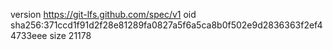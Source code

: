 version https://git-lfs.github.com/spec/v1
oid sha256:371ccd1f91d2f28e81289fa0827a5f6a5ca8b0f502e9d2836363f2ef44733eee
size 21178
